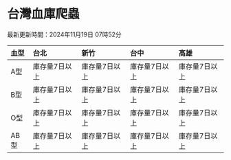 # 台灣血庫爬蟲

最新更新時間：2024年11月19日 07時52分

| 血型   | 台北      | 新竹      | 台中      | 高雄      |
|:-----|:--------|:--------|:--------|:--------|
| A型   | 庫存量7日以上 | 庫存量7日以上 | 庫存量7日以上 | 庫存量7日以上 |
| B型   | 庫存量7日以上 | 庫存量7日以上 | 庫存量7日以上 | 庫存量7日以上 |
| O型   | 庫存量7日以上 | 庫存量7日以上 | 庫存量7日以上 | 庫存量7日以上 |
| AB型  | 庫存量7日以上 | 庫存量7日以上 | 庫存量7日以上 | 庫存量7日以上 |